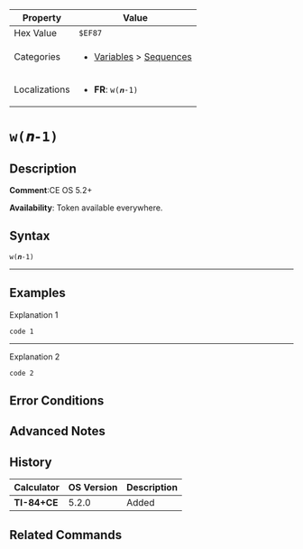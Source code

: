 | Property      | Value |
|---------------|-------|
| Hex Value     | `$EF87`|
| Categories    | <ul><li>[Variables](<../categories/Variables.md>) > [Sequences](<../categories/Variables.md#Sequences>)</li></ul> |
| Localizations | <ul><li><b>FR</b>: `w(𝒏-1)`</li></ul> |

# `w(𝒏-1)`

## Description


<b>Comment</b>:CE OS 5.2+

<b>Availability</b>: Token available everywhere.

## Syntax
`w(𝒏-1)`

<hr>

## Examples

Explanation 1
```ti-basic
code 1
```
---
Explanation 2
```ti-basic
code 2
```

## Error Conditions


## Advanced Notes


## History
| Calculator | OS Version | Description |
|------------|------------|-------------|
| <b>TI-84+CE</b> | 5.2.0 | Added |

## Related Commands

